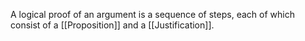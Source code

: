 A logical proof of an argument is a sequence of steps, each of which consist of a [[Proposition]] and a [[Justification]]. 